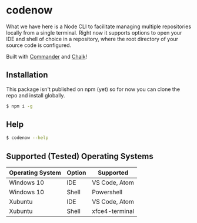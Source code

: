 # codenow

What we have here is a Node CLI to facilitate managing multiple repositories locally from a single terminal. Right now it supports options to open your IDE and shell of choice in a repository, where the root directory of your source code is configured.

Built with [Commander](https://github.com/tj/commander.js.) and [Chalk](https://github.com/chalk/chalk)!

## Installation

This package isn't published on npm (yet) so for now you can clone the repo and install globally.

```bash
$ npm i -g
```

## Help

```bash
$ codenow --help
```

## Supported (Tested) Operating Systems

| Operating System | Option | Supported |
|------------------|--------|-----------|
|Windows 10        |IDE     |VS Code, Atom |
|Windows 10        |Shell   |Powershell |
|Xubuntu           |IDE     |VS Code, Atom |
|Xubuntu           |Shell   |xfce4-terminal |